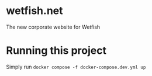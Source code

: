 # wetfish.net
The new corporate website for Wetfish

# Running this project
Simply run `docker compose -f docker-compose.dev.yml up`